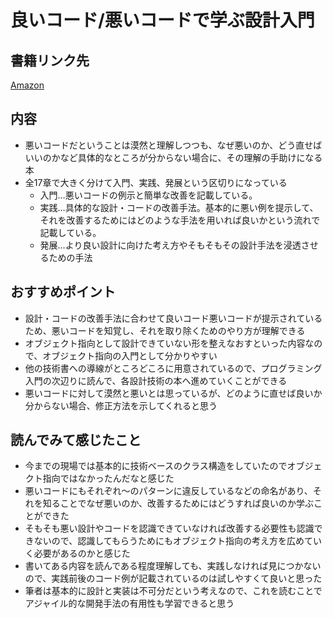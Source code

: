 # 良いコード/悪いコードで学ぶ設計入門
## 書籍リンク先
[Amazon](https://www.amazon.co.jp/%E8%89%AF%E3%81%84%E3%82%B3%E3%83%BC%E3%83%89%EF%BC%8F%E6%82%AA%E3%81%84%E3%82%B3%E3%83%BC%E3%83%89%E3%81%A7%E5%AD%A6%E3%81%B6%E8%A8%AD%E8%A8%88%E5%85%A5%E9%96%80%E2%80%95%E4%BF%9D%E5%AE%88%E3%81%97%E3%82%84%E3%81%99%E3%81%84-%E6%88%90%E9%95%B7%E3%81%97%E7%B6%9A%E3%81%91%E3%82%8B%E3%82%B3%E3%83%BC%E3%83%89%E3%81%AE%E6%9B%B8%E3%81%8D%E6%96%B9-%E4%BB%99%E5%A1%B2-%E5%A4%A7%E4%B9%9F-ebook/dp/B09Y1MWK9N/ref=sr_1_1?adgrpid=134755123199&gclid=CjwKCAjwy_aUBhACEiwA2IHHQDTC41IHhByC-p2ItvFdl1REib_JxVoT6d542JHwgdfrnmZJf7N3lxoCdcQQAvD_BwE&hvadid=592725695690&hvdev=c&hvlocphy=1009252&hvnetw=g&hvqmt=e&hvrand=5943292993804450389&hvtargid=kwd-1660384028854&hydadcr=27492_14478797&jp-ad-ap=0&keywords=%E8%89%AF%E3%81%84%E3%82%B3%E3%83%BC%E3%83%89%E6%82%AA%E3%81%84%E3%82%B3%E3%83%BC%E3%83%89%E3%81%A7%E5%AD%A6%E3%81%B6%E8%A8%AD%E8%A8%88%E5%85%A5%E9%96%80&qid=1654565231&sr=8-1)

## 内容
- 悪いコードだということは漠然と理解しつつも、なぜ悪いのか、どう直せばいいのかなど具体的なところが分からない場合に、その理解の手助けになる本
- 全17章で大きく分けて入門、実践、発展という区切りになっている
  - 入門…悪いコードの例示と簡単な改善を記載している。
  - 実践…具体的な設計・コードの改善手法。基本的に悪い例を提示して、それを改善するためにはどのような手法を用いれば良いかという流れで記載している。  
  - 発展…より良い設計に向けた考え方やそもそもその設計手法を浸透させるための手法
  
## おすすめポイント
- 設計・コードの改善手法に合わせて良いコード悪いコードが提示されているため、悪いコードを知覚し、それを取り除くためのやり方が理解できる
- オブジェクト指向として設計できていない形を整えなおすといった内容なので、オブジェクト指向の入門として分かりやすい
- 他の技術書への導線がところどころに用意されているので、プログラミング入門の次辺りに読んで、各設計技術の本へ進めていくことができる
- 悪いコードに対して漠然と悪いとは思っているが、どのように直せば良いか分からない場合、修正方法を示してくれると思う

## 読んでみて感じたこと
- 今までの現場では基本的に技術ベースのクラス構造をしていたのでオブジェクト指向ではなかったんだなと感じた
- 悪いコードにもそれぞれ～のパターンに違反しているなどの命名があり、それを知ることでなぜ悪いのか、改善するためにはどうすれば良いのか学ぶことができた
- そもそも悪い設計やコードを認識できていなければ改善する必要性も認識できないので、認識してもらうためにもオブジェクト指向の考え方を広めていく必要があるのかと感じた
- 書いてある内容を読んである程度理解しても、実践しなければ見につかないので、実践前後のコード例が記載されているのは試しやすくて良いと思った
- 筆者は基本的に設計と実装は不可分だという考えなので、これを読むことでアジャイル的な開発手法の有用性も学習できると思う
